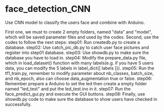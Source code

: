 # face_detection_CNN
Use CNN model to classify the users face and combine with Arduino.

First one, we must to create 2 empty folders, named "data" and "model", which will be saved parameter files and used by the codes.
Second, use the codes to follow the next steps:
  step01: Run createdb.py to create a database.
  step02:  Use catch_pic_db.py to catch user face pictures and register into  step01 database.
  step03: Use showdb.py to make sure the database you have to load in.
  step04: Modify the prepare_data.py file, which in load_dataset() function with many labels(e.g. if you have 5 users data, you can modify the 5 labels in label_dict{[ labels ]}).
  step05: Run the tf1_train.py, remember to modify parameter about nb_classes, batch_size, and nb_epoch, also can choose data_augmentation true or false.
  step06: Remember prepare a Arduino to set the led then create a empty folder named "led_test" and put the led_test.ino in it.
  step07: Run the face_predict_gui.py and execute the GUI buttons.
  step08: Finally, use showdb.py code to make sure the database to show users have checked in successfully.
